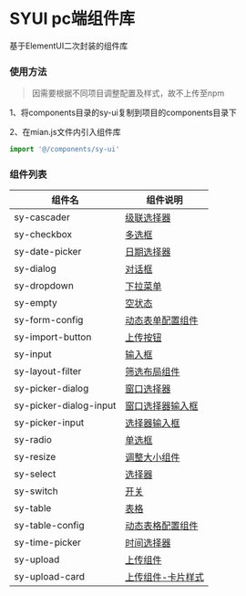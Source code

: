 SYUI pc端组件库
===========================
基于ElementUI二次封装的组件库

### 使用方法

> 因需要根据不同项目调整配置及样式，故不上传至npm

1、将components目录的sy-ui复制到项目的components目录下

2、在mian.js文件内引入组件库

```js
import '@/components/sy-ui'
```

### 组件列表

|组件名|组件说明|
|---|---|
|sy-cascader|[级联选择器](https://github.com/i-yxs/sy-ui/tree/main/components/sy-ui/components/sy-cascader/README.md)|
|sy-checkbox|[多选框](https://github.com/i-yxs/sy-ui-pc/tree/main/components/sy-ui/components/sy-checkbox/README.md)|
|sy-date-picker|[日期选择器](https://github.com/i-yxs/sy-ui-pc/tree/main/components/sy-ui/components/sy-date-picker/README.md)|
|sy-dialog|[对话框](https://github.com/i-yxs/sy-ui-pc/tree/main/components/sy-ui/components/sy-dialog/README.md)|
|sy-dropdown|[下拉菜单](https://github.com/i-yxs/sy-ui-pc/tree/main/components/sy-ui/components/sy-dropdown/README.md)|
|sy-empty|[空状态](https://github.com/i-yxs/sy-ui-pc/tree/main/components/sy-ui/components/sy-empty/README.md)|
|sy-form-config|[动态表单配置组件](https://github.com/i-yxs/sy-ui-pc/tree/main/components/sy-ui/components/sy-form-config/README.md)|
|sy-import-button|[上传按钮](https://github.com/i-yxs/sy-ui-pc/tree/main/components/sy-ui/components/sy-import-button/README.md)|
|sy-input|[输入框](https://github.com/i-yxs/sy-ui-pc/tree/main/components/sy-ui/components/sy-input/README.md)|
|sy-layout-filter|[筛选布局组件](https://github.com/i-yxs/sy-ui-pc/tree/main/components/sy-ui/components/sy-layout-filter/README.md)|
|sy-picker-dialog|[窗口选择器](https://github.com/i-yxs/sy-ui-pc/tree/main/components/sy-ui/components/sy-picker-dialog/README.md)|
|sy-picker-dialog-input|[窗口选择器输入框](https://github.com/i-yxs/sy-ui-pc/tree/main/components/sy-ui/components/sy-picker-dialog-input/README.md)|
|sy-picker-input|[选择器输入框](https://github.com/i-yxs/sy-ui-pc/tree/main/components/sy-ui/components/sy-picker-input/README.md)|
|sy-radio|[单选框](https://github.com/i-yxs/sy-ui-pc/tree/main/components/sy-ui/components/sy-radio/README.md)|
|sy-resize|[调整大小组件](https://github.com/i-yxs/sy-ui-pc/tree/main/components/sy-ui/components/sy-resize/README.md)|
|sy-select|[选择器](https://github.com/i-yxs/sy-ui-pc/tree/main/components/sy-ui/components/sy-select/README.md)|
|sy-switch|[开关](https://github.com/i-yxs/sy-ui-pc/tree/main/components/sy-ui/components/sy-switch/README.md)|
|sy-table|[表格](https://github.com/i-yxs/sy-ui-pc/tree/main/components/sy-ui/components/sy-table/README.md)|
|sy-table-config|[动态表格配置组件](https://github.com/i-yxs/sy-ui-pc/tree/main/components/sy-ui/components/sy-table-config/README.md)|
|sy-time-picker|[时间选择器](https://github.com/i-yxs/sy-ui-pc/tree/main/components/sy-ui/components/sy-time-picker/README.md)|
|sy-upload|[上传组件](https://github.com/i-yxs/sy-ui-pc/tree/main/components/sy-ui/components/sy-upload/README.md)|
|sy-upload-card|[上传组件-卡片样式](https://github.com/i-yxs/sy-ui-pc/tree/main/components/sy-ui/components/sy-upload-card/README.md)|
